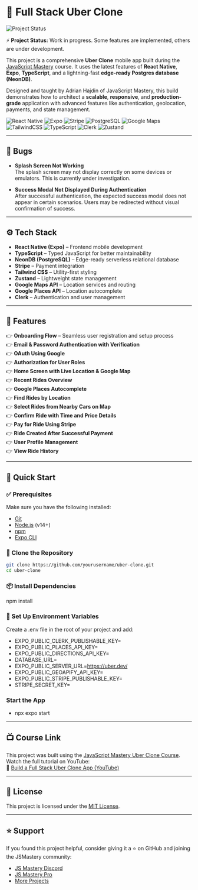 # 🚕 Full Stack Uber Clone

![Project Status](https://img.shields.io/badge/status-in%20progress-yellow)

⚡ **Project Status:** Work in progress. Some features are implemented, others are under development.

This project is a comprehensive **Uber Clone** mobile app built during the [JavaScript Mastery](https://jsmastery.pro/) course. It uses the latest features of **React Native**, **Expo**, **TypeScript**, and a lightning-fast **edge-ready Postgres database (NeonDB)**.

Designed and taught by Adrian Hajdin of JavaScript Mastery, this build demonstrates how to architect a **scalable**, **responsive**, and **production-grade** application with advanced features like authentication, geolocation, payments, and state management.

![React Native](https://img.shields.io/badge/-React_Native-61DAFB?style=flat-square&logo=react&logoColor=black)
![Expo](https://img.shields.io/badge/-Expo-000020?style=flat-square&logo=expo&logoColor=white)
![Stripe](https://img.shields.io/badge/-Stripe-626CD9?style=flat-square&logo=stripe&logoColor=white)
![PostgreSQL](https://img.shields.io/badge/-PostgreSQL-336791?style=flat-square&logo=postgresql&logoColor=white)
![Google Maps](https://img.shields.io/badge/-Google_Maps-4285F4?style=flat-square&logo=google-maps&logoColor=white)
![TailwindCSS](https://img.shields.io/badge/-TailwindCSS-38B2AC?style=flat-square&logo=tailwind-css&logoColor=white)
![TypeScript](https://img.shields.io/badge/-TypeScript-3178C6?style=flat-square&logo=typescript&logoColor=white)
![Clerk](https://img.shields.io/badge/-Clerk-5A67D8?style=flat-square&logo=clerk&logoColor=white)
![Zustand](https://img.shields.io/badge/-Zustand-000000?style=flat-square)

---

## 🐛 Bugs

- **Splash Screen Not Working**  
  The splash screen may not display correctly on some devices or emulators. This is currently under investigation.

- **Success Modal Not Displayed During Authentication**  
  After successful authentication, the expected success modal does not appear in certain scenarios. Users may be redirected without visual confirmation of success.

---

## ⚙️ Tech Stack

- **React Native (Expo)** – Frontend mobile development
- **TypeScript** – Typed JavaScript for better maintainability
- **NeonDB (PostgreSQL)** – Edge-ready serverless relational database
- **Stripe** – Payment integration
- **Tailwind CSS** – Utility-first styling
- **Zustand** – Lightweight state management
- **Google Maps API** – Location services and routing
- **Google Places API** – Location autocomplete
- **Clerk** – Authentication and user management

---

## 🔋 Features

👉 **Onboarding Flow** – Seamless user registration and setup process  
👉 **Email & Password Authentication with Verification**  
👉 **OAuth Using Google**  
👉 **Authorization for User Roles**  
👉 **Home Screen with Live Location & Google Map**  
👉 **Recent Rides Overview**  
👉 **Google Places Autocomplete**  
👉 **Find Rides by Location**  
👉 **Select Rides from Nearby Cars on Map**  
👉 **Confirm Ride with Time and Price Details**  
👉 **Pay for Ride Using Stripe**  
👉 **Ride Created After Successful Payment**  
👉 **User Profile Management**  
👉 **View Ride History**

---

## 🤸 Quick Start

### ✅ Prerequisites

Make sure you have the following installed:

- [Git](https://git-scm.com/)
- [Node.js](https://nodejs.org/) (v14+)
- [npm](https://www.npmjs.com/)
- [Expo CLI](https://docs.expo.dev/get-started/installation/)

### 📁 Clone the Repository

```bash
git clone https://github.com/yourusername/uber-clone.git
cd uber-clone
```

### 📦 Install Dependencies

npm install

### 🔐 Set Up Environment Variables

Create a .env file in the root of your project and add:

- EXPO_PUBLIC_CLERK_PUBLISHABLE_KEY=
- EXPO_PUBLIC_PLACES_API_KEY=
- EXPO_PUBLIC_DIRECTIONS_API_KEY=
- DATABASE_URL=
- EXPO_PUBLIC_SERVER_URL=https://uber.dev/
- EXPO_PUBLIC_GEOAPIFY_API_KEY=
- EXPO_PUBLIC_STRIPE_PUBLISHABLE_KEY=
- STRIPE_SECRET_KEY=

### Start the App

- npx expo start

---

## 📺 Course Link

This project was built using the [JavaScript Mastery Uber Clone Course](https://jsm.dev/uber-kit).  
Watch the full tutorial on YouTube:  
🔗 [Build a Full Stack Uber Clone App (YouTube)](https://www.youtube.com/watch?v=1xHqHNX6B6I)

---

## 📄 License

This project is licensed under the [MIT License](https://opensource.org/licenses/MIT).

---

## ⭐ Support

If you found this project helpful, consider giving it a ⭐ on GitHub and joining the JSMastery community:

- [JS Mastery Discord](https://discord.gg/jsmastery)
- [JS Mastery Pro](https://jsm.dev/uber-jsmpro)
- [More Projects](https://jsm.dev/uber-kit)
